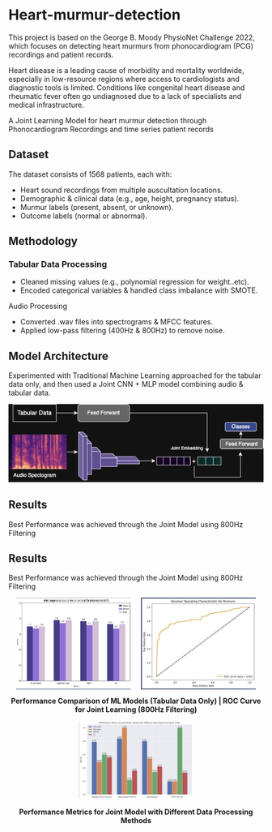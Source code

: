 # Heart-murmur-detection

This project is based on the George B. Moody PhysioNet Challenge 2022, which focuses on detecting heart murmurs from phonocardiogram (PCG) recordings and patient records.

Heart disease is a leading cause of morbidity and mortality worldwide, especially in low-resource regions where access to cardiologists and diagnostic tools is limited. Conditions like congenital heart disease and rheumatic fever often go undiagnosed due to a lack of specialists and medical infrastructure.

A Joint Learning Model for heart murmur detection through Phonocardiogram Recordings and time series patient records

## Dataset

The dataset consists of 1568 patients, each with:
- Heart sound recordings from multiple auscultation locations.
- Demographic & clinical data (e.g., age, height, pregnancy status).
- Murmur labels (present, absent, or unknown).
- Outcome labels (normal or abnormal).

## Methodology 

### Tabular Data Processing

- Cleaned missing values (e.g., polynomial regression for weight..etc).
- Encoded categorical variables & handled class imbalance with SMOTE.

Audio Processing
- Converted .wav files into spectrograms & MFCC features.
- Applied low-pass filtering (400Hz & 800Hz) to remove noise.

## Model Architecture 

Experimented with Traditional Machine Learning approached for the tabular data only, and then used a Joint CNN + MLP model combining audio & tabular data. 

<img src="./docs/heart-murmur-arch.png" width="600"> 

## Results 

Best Performance was achieved through the Joint Model using 800Hz Filtering 
## Results 

Best Performance was achieved through the Joint Model using 800Hz Filtering  

<div align="center" style="display: flex; justify-content: center; gap: 20px;">
    <img src="./docs/ml-tabular.png" width="45%">
    <img src="./docs/best-pr.png" width="45%">
</div>
<p align="center"><b>Performance Comparison of ML Models (Tabular Data Only) | ROC Curve for Joint Learning (800Hz Filtering)</b></p>

<div align="center">
    <img src="./docs/diff-audio.png" width="45%">
</div>
<p align="center"><b>Performance Metrics for Joint Model with Different Data Processing Methods</b></p>


